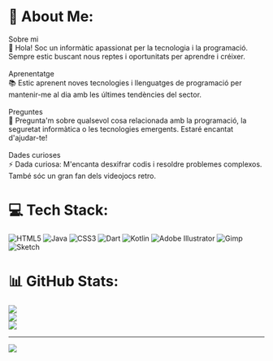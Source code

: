 # 💫 About Me:
Sobre mi<br>👋 Hola! Soc un informàtic apassionat per la tecnologia i la programació. Sempre estic buscant nous reptes i oportunitats per aprendre i créixer.<br><br>Aprenentatge<br>📚 Estic aprenent noves tecnologies i llenguatges de programació per mantenir-me al dia amb les últimes tendències del sector.<br><br>Preguntes<br>💬 Pregunta'm sobre qualsevol cosa relacionada amb la programació, la seguretat informàtica o les tecnologies emergents. Estaré encantat d'ajudar-te!<br><br>Dades curioses<br>⚡ Dada curiosa: M'encanta desxifrar codis i resoldre problemes complexos. També sóc un gran fan dels videojocs retro.


# 💻 Tech Stack:
![HTML5](https://img.shields.io/badge/html5-%23E34F26.svg?style=for-the-badge&logo=html5&logoColor=white) ![Java](https://img.shields.io/badge/java-%23ED8B00.svg?style=for-the-badge&logo=openjdk&logoColor=white) ![CSS3](https://img.shields.io/badge/css3-%231572B6.svg?style=for-the-badge&logo=css3&logoColor=white) ![Dart](https://img.shields.io/badge/dart-%230175C2.svg?style=for-the-badge&logo=dart&logoColor=white) ![Kotlin](https://img.shields.io/badge/kotlin-%237F52FF.svg?style=for-the-badge&logo=kotlin&logoColor=white) ![Adobe Illustrator](https://img.shields.io/badge/adobe%20illustrator-%23FF9A00.svg?style=for-the-badge&logo=adobe%20illustrator&logoColor=white) ![Gimp](https://img.shields.io/badge/Gimp-657D8B?style=for-the-badge&logo=gimp&logoColor=FFFFFF) ![Sketch](https://img.shields.io/badge/Sketch-FFB387?style=for-the-badge&logo=sketch&logoColor=black)
# 📊 GitHub Stats:
![](https://github-readme-stats.vercel.app/api?username=BielFortuny&theme=dark&hide_border=false&include_all_commits=false&count_private=false)<br/>
![](https://github-readme-streak-stats.herokuapp.com/?user=BielFortuny&theme=dark&hide_border=false)<br/>
![](https://github-readme-stats.vercel.app/api/top-langs/?username=BielFortuny&theme=dark&hide_border=false&include_all_commits=false&count_private=false&layout=compact)

---
[![](https://visitcount.itsvg.in/api?id=BielFortuny&icon=0&color=0)](https://visitcount.itsvg.in)

<!-- Proudly created with GPRM ( https://gprm.itsvg.in ) -->
